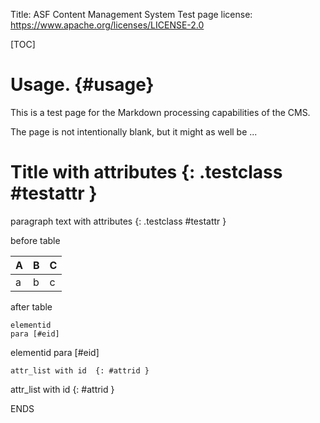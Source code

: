 Title: ASF Content Management System Test page
license: https://www.apache.org/licenses/LICENSE-2.0

[TOC]

# Usage.  {#usage}

This is a test page for the Markdown processing capabilities of the CMS.

The page is not intentionally blank, but it might as well be ...

# Title with attributes  {: .testclass #testattr }

paragraph text
with
attributes
  {: .testclass #testattr }

before table

|  A |   B |  C |
|---|---|---|
|  a  |  b |  c  |

after table

    elementid
    para [#eid]

elementid
para [#eid]

<!-- Note: attr_list does not work with the tables generator -->

    attr_list with id  {: #attrid }

attr_list with id  {: #attrid }


ENDS
